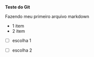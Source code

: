 **Teste do Git** 

Fazendo meu primeiro arquivo markdown

 -  1 item
 -  2 item

- [ ] escolha 1
- [ ] escolha 2

